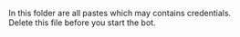 In this folder are all pastes which may contains credentials.  
Delete this file before you start the bot.
